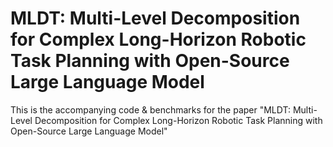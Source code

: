 # MLDT: Multi-Level Decomposition for Complex Long-Horizon Robotic Task Planning with Open-Source Large Language Model
This is the accompanying code & benchmarks for the paper "MLDT: Multi-Level Decomposition for Complex Long-Horizon Robotic Task Planning with Open-Source Large Language Model"
